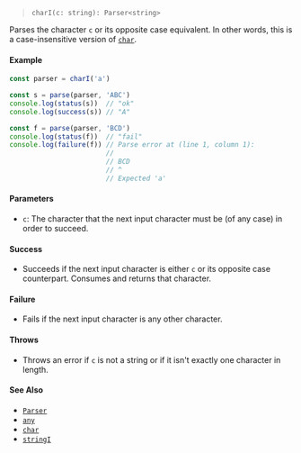 <!--
 Copyright (c) 2020 Thomas J. Otterson
 
 This software is released under the MIT License.
 https://opensource.org/licenses/MIT
-->

> `charI(c: string): Parser<string>`

Parses the character `c` or its opposite case equivalent. In other words, this is a case-insensitive version of [`char`](#char).

#### Example

```javascript
const parser = charI('a')

const s = parse(parser, 'ABC')
console.log(status(s))  // "ok"
console.log(success(s)) // "A"

const f = parse(parser, 'BCD')
console.log(status(f))  // "fail"
console.log(failure(f)) // Parse error at (line 1, column 1):
                        //
                        // BCD
                        // ^
                        // Expected 'a'
```

#### Parameters

* `c`: The character that the next input character must be (of any case) in order to succeed.

#### Success 

* Succeeds if the next input character is either `c` or its opposite case counterpart. Consumes and returns that character.

#### Failure 

* Fails if the next input character is any other character.

#### Throws

* Throws an error if `c` is not a string or if it isn't exactly one character in length.

#### See Also

* [`Parser`](../types/parser.md)
* [`any`](any.md)
* [`char`](char.md)
* [`stringI`](stringi.md)